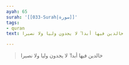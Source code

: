 ```yaml
---
ayah: 65
surah: '[[033-Surah|سورة]]'
tags:
- quran
text: خالدين فيها أبدا ۖ لا يجدون وليا ولا نصيرا

---
```

> خالدين فيها أبدا ۖ لا يجدون وليا ولا نصيرا
